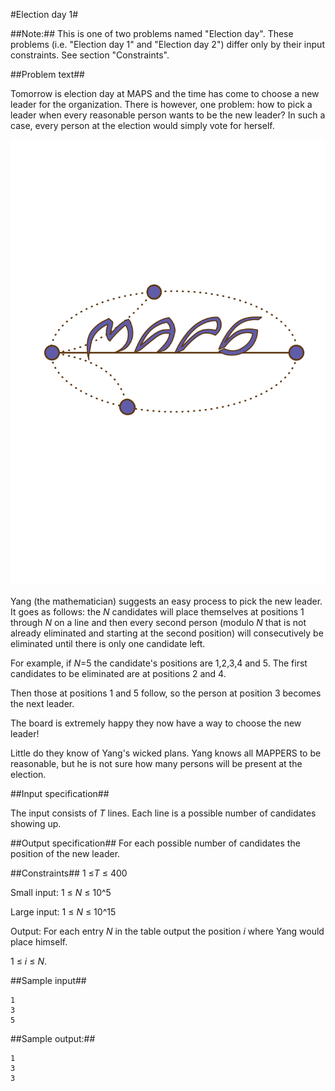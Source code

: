 #Election day 1#


##Note:##
This is one of two problems named "Election day". These problems (i.e. "Election day 1" and "Election day 2") differ only by their input constraints. 
See section "Constraints".

##Problem text##


Tomorrow is election day at MAPS and the time has come to choose a new leader for the organization.
There is however, one problem: how to pick a leader when every reasonable person wants to be the new leader?
In such a case, every person at the election would simply vote for herself.

![](../images/maps.svg)

Yang (the mathematician) suggests an easy process to pick the new leader.
It goes as follows:
the _N_ candidates will place themselves at positions 1 through _N_ on a line
and then every second person (modulo _N_ that is not already eliminated and starting at the second position)
will consecutively be eliminated until there is only one candidate left.


For example, if _N_=5 the candidate's positions are 1,2,3,4 and 5.
The first candidates to be eliminated are at positions
2 and 4.

Then those at positions
1 and 5
follow, so the person at position 3 becomes the next leader.

The board is extremely happy they now have a way to choose the new leader!

Little do they know of Yang's wicked plans.
Yang knows all MAPPERS to be reasonable, but he is not sure how many persons will be present at the election.

##Input specification##

The input consists of _T_ lines.
Each line is a possible number of candidates showing up.

##Output specification##
For each possible number of candidates the position of the new leader.


##Constraints##
1 &le;_T_ &le; 400

Small input:
1 &le; _N_ &le; 10^5

Large input:
1 &le; _N_ &le; 10^15


Output:
For each entry _N_ in the table output the position _i_ where Yang would place himself.

1 &le; _i_ &le; _N_.


##Sample input##
```
1
3
5
```
##Sample output:##
```
1
3
3
``` 
